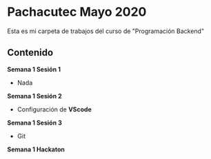 # Pachacutec Mayo 2020
Esta es mi carpeta de trabajos del curso de "Programación Backend"
## Contenido
**Semana 1 Sesión 1**

 - Nada

**Semana 1 Sesión 2**

 - Configuración de **VScode**

**Semana 1 Sesión 3**

 - Git

**Semana 1 Hackaton**
